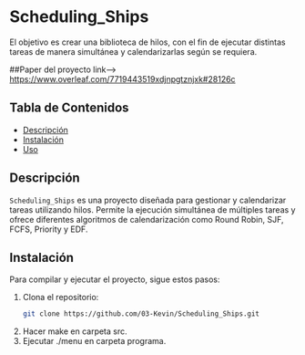 # Scheduling_Ships

El objetivo es crear una biblioteca de hilos, con el fin de ejecutar distintas tareas de manera simultánea y calendarizarlas según se requiera.

##Paper del proyecto
link-->  https://www.overleaf.com/7719443519xdjnpgtznjxk#28126c  

## Tabla de Contenidos

- [Descripción](#descripción)
- [Instalación](#instalación)
- [Uso](#uso)

## Descripción

`Scheduling_Ships` es una proyecto diseñada para gestionar y calendarizar tareas utilizando hilos. Permite la ejecución simultánea de múltiples tareas y ofrece diferentes algoritmos de calendarización como Round Robin, SJF, FCFS, Priority y EDF.

## Instalación

Para compilar y ejecutar el proyecto, sigue estos pasos:

1. Clona el repositorio:
   ```sh
   git clone https://github.com/03-Kevin/Scheduling_Ships.git
2. Hacer make en carpeta src.
3. Ejecutar ./menu en carpeta programa.
